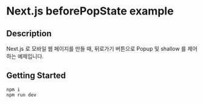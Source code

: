 # Next.js beforePopState example

## Description

Next.js 로 모바일 웹 페이지를 만들 때, 뒤로가기 버튼으로 Popup 및 shallow 를 제어하는 예제입니다.

## Getting Started

```
npm i
npm run dev
```
